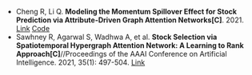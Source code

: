 * Cheng R, Li Q. <b>Modeling the Momentum Spillover Effect for Stock Prediction via Attribute-Driven Graph Attention Networks[C]</b>. 2021. [Link](https://www.aaai.org/AAAI21Papers/AAAI-5328.ChengR.pdf) [Code](https://github.com/RuichengFIC/ADGAT)
* Sawhney R, Agarwal S, Wadhwa A, et al. <b>Stock Selection via Spatiotemporal Hypergraph Attention Network: A Learning to Rank Approach[C]</b>//Proceedings of the AAAI Conference on Artificial Intelligence. 2021, 35(1): 497-504. [Link](https://ojs.aaai.org/index.php/AAAI/article/view/16127)

